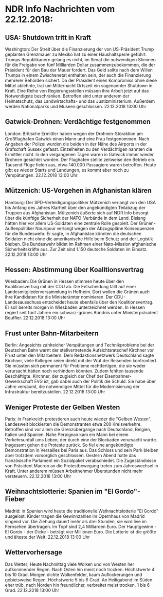 # NDR Info Nachrichten vom 22.12.2018:


## USA: Shutdown tritt in Kraft
Washington: Der Streit über die Finanzierung der von US-Präsident Trump geplanten Grenzmauer zu Mexiko hat zu einer Haushaltsperre geführt. Trumps Republikanern gelang es nicht, im Senat die notwendigen Stimmen für die Freigabe von fünf Milliarden Dollar zusammenzubekommen, die der Präsident für den Bau der Mauer fordert. Das Geld sollte nach dem Willen Trumps in einem Zwischenetat enthalten sein, der auch die Finanzierung mehrerer Behörden sichert. Da der Präsident einen Kompromiss ohne diese Mittel ablehnte, trat um Mitternacht Ortszeit ein sogenannter Shutdown in Kraft. Eine Reihe von Regierungsstellen müssen ihre Arbeit jetzt auf das Notwendigste beschränken. Betroffen sind unter anderem der Heimatschutz, das Landwirtschafts- und das Justizministerium. Außerdem werden Nationalparks und Museen geschlossen. 22.12.2018 13:00 Uhr 

## Gatwick-Drohnen: Verdächtige festgenommen
London:	Britische Ermittler haben wegen der Drohnen-Störaktion am Großflughafen Gatwick einen Mann und eine Frau festgenommen. Nach Angaben der Polizei wurden die beiden in der Nähe des Airports in der Grafschaft Sussex gefasst. Einzelheiten zu den Verdächtigen nannten die Ermittler nicht. In den vergangenen Tagen waren in Gatwick immer wieder Drohnen gesichtet worden. Der Flughafen stellte zeitweise den Betrieb ein. Tausend Flüge fielen aus, etwa 140.000 Passagiere waren betroffen. Heute gibt es wieder Starts und Landungen, es kommt aber noch zu Verspätungen. 22.12.2018 13:00 Uhr 

## Mützenich: US-Vorgehen in Afghanistan klären
Hamburg: Der SPD-Verteidigungspolitiker Mützenich verlangt von den USA bis Anfang des Jahres Klarheit über den angekündigten Teilabzug der Truppen aus Afghanistan. Mützenich äußerte sich auf NDR Info besorgt über die künftige Sicherheit der NATO-Verbände in dem Land. Bislang hätten hier vor allem US-Soldaten eine zentrale Rolle gespielt. Der Grünen-Außenpolitiker Nouripour verlangt wegen der Abzugspläne Konsequenzen für die Bundeswehr. Er sagte, in Afghanistan könnten die deutschen Soldaten nicht ohne die amerikanische Hilfe beim Schutz und der Logistik bleiben. Die Bundeswehr bildet im Rahmen einer Nato-Mission afghanische Sicherheitskräfte aus. Zur Zeit sind 1.150 deutsche Soldaten im Einsatz. 22.12.2018 13:00 Uhr 

## Hessen: Abstimmung über Koalitionsvertrag
Wiesbaden: Die Grünen in Hessen stimmen heute über den Koalitionsvertrag mit der CDU ab. Die Entscheidung fällt auf einer Landesmitgliederversammlung in Hofheim. Dort wollen die Grünen auch ihre Kandidaten für die Ministerämter nominieren. Der CDU-Landesausschuss entscheidet heute ebenfalls über den Koalitionsvertrag. Er soll bereits morgen in Wiesbaden unterzeichnet werden. In Hessen regiert seit fünf Jahren ein schwarz-grünes Bündnis unter Ministerpräsident Bouffier. 22.12.2018 13:00 Uhr 

## Frust unter Bahn-Mitarbeitern
Berlin: Angesichts zahlreicher Verspätungen und Technikprobleme bei der Deutschen Bahn warnt der stellvertretende Aufsichtsratschef Kirchner vor Frust unter den Mitarbeitern. Dem Redaktionsnetzwerk Deutschland sagte Kirchner, viele Kollegen seien direkt mit der Wut der Reisenden konfrontiert. Sie müssten sich permanent für Probleme rechtfertigen, die sie weder verursacht hätten noch verhindern könnten. Zudem fehlten tausende Beschäftigte. Kirchner, der zugleich der Chef der Eisenbahner-Gewerkschaft EVG ist, gab dabei auch der Politik die Schuld. Sie habe über Jahre versäumt, die notwendigen Mittel für die Modernisierung der Infrastruktur bereitzustellen. 22.12.2018 13:00 Uhr 

## Weniger Proteste der Gelben Westen
Paris: In Frankreich protestieren auch heute wieder die "Gelben Westen". Landesweit blockierten die Demonstranten etwa 200 Kreisverkehre. Betroffen sind vor allem die Grenzübergänge nach Deutschland, Belgien, Italien und Spanien. Nahe Perpignan kam ein Mann bei einem Verkehrsunfall ums Leben, der durch eine der Blockaden verursacht wurde. Insgesamt gehen die Proteste zurück. So fiel eine angekündigte Demonstration in Versailles bei Paris aus. Das Schloss und sein Park bleiben aber trotzdem vorsorglich geschlossen. Gestern Abend hatte das französische Parlament ein Sozialpaket verabschiedet. Die Zugeständnisse von Präsident Macron an die Protestbewegung treten zum Jahreswechsel in Kraft. Unter anderem müssen Arbeitnehmer Überstunden nicht mehr versteuern. 22.12.2018 13:00 Uhr 

## Weihnachtslotterie: Spanien im "El Gordo"-Fieber
Madrid: In Spanien wird heute die traditionelle Weihnachtslotterie "El Gordo" ausgelost. Kinder tragen die Gewinnzahlen im Opernhaus von Madrid singend vor. Die Ziehung dauert mehr als drei Stunden, sie wird live im Fernsehen übertragen. Im Topf sind 2,4 Milliarden Euro. Der Hauptgewinn - El Gordo - der Dicke - beträgt vier Millionen Euro. Die Lotterie ist die größte und älteste der Welt. 22.12.2018 13:00 Uhr 

## Wettervorhersage
Das Wetter; Heute Nachmittag viele Wolken und von Westen her aufkommender Regen. Nach Osten hin meist noch trocken. Höchstwerte 4 bis 10 Grad. Morgen dichte Wolkenfelder, kaum Auflockerungen und gebietsweise Regen. Höchstwerte 5 bis 9 Grad. An Heiligabend im Süden eher trüb, nach Norden hin freundlicher, verbreitet meist trocken, 1 bis 6 Grad. 22.12.2018 13:00 Uhr 
